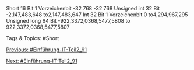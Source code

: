 Short 16 Bit 1 Vorzeichenbit -32 768 -32 768
Unsigned int 32 Bit -2,147,483,648 to2,147,483,647
Int 32 Bit 1 Vorzeichenbit 0 to4,294,967,295
Unsigned long 64 Bit -922,3372,0368,5477,5808 to
922,3372,0368,5477,5807

   Tags & Topics:
   #Short

[Previous: #Einführung-IT-Teil2_91](Einführung-IT-Teil2_91.md)

[Next: #Einführung-IT-Teil2_91](Einführung-IT-Teil2_91.md)